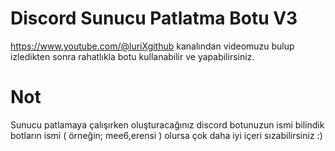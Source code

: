 # Discord Sunucu Patlatma Botu V3
https://www.youtube.com/@luriXgithub kanalından videomuzu bulup izledikten sonra rahatlıkla botu kullanabilir ve yapabilirsiniz.
# Not
Sunucu patlamaya çalışırken oluşturacağınız discord botunuzun ismi bilindik botların ismi ( örneğin; mee6,erensi ) olursa çok daha iyi içeri sızabilirsiniz :)
